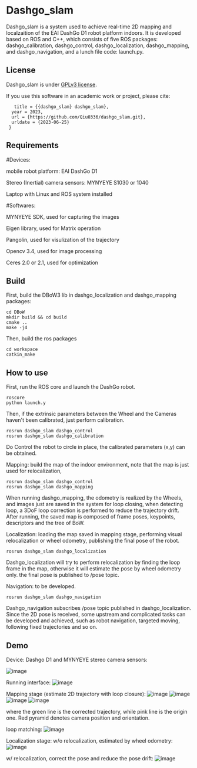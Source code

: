 

Dashgo_slam
===============

Dashgo_slam is a system used to achieve real-time 2D mapping and localzaition of the EAI DashGo D1 robot platform indoors. It is developed based on ROS and C++, which consists of five ROS packages: dashgo_calibration, dashgo_control, dashgo_localization, dashgo_mapping, and dashgo_navigation, and a lunch file code: launch.py.

## License

Dashgo_slam is under [GPLv3 license](https://github.com/Qiu0336/dashgo_slam/blob/main/LICENSE).

If you use this software in an academic work or project, please cite:
```@online{dashgo_slam, author = {Junyin Qiu}, 
   title = {{dashgo_slam} dashgo_slam}, 
  year = 2023, 
  url = {https://github.com/Qiu0336/dashgo_slam.git}, 
  urldate = {2023-06-25} 
 }
```

## Requirements

#Devices:

mobile robot platform: EAI DashGo D1

Stereo (Inertial) camera sensors: MYNYEYE S1030 or 1040

Laptop with Linux and ROS system installed

#Softwares:

MYNYEYE SDK, used for capturing the images

Eigen library, used for Matrix operation

Pangolin, used for visulization of the trajectory

Opencv 3.4, used for image processing

Ceres 2.0 or 2.1, used for optimization

## Build

First, build the DBoW3 lib in dashgo_localization and dashgo_mapping packages:
```
cd DBoW
mkdir build && cd build
cmake ..
make -j4
```

Then, build the ros packages
```
cd workspace
catkin_make
```

## How to use

First, run the ROS core and launch the DashGo robot.
```
roscore
python launch.y
```

Then, if the extrinsic parameters between the Wheel and the Cameras haven't been calibrated, just perform calibration.
```
rosrun dashgo_slam dashgo_control
rosrun dashgo_slam dashgo_calibration
```
Do Control the robot to circle in place, the calibrated parameters (x,y) can be obtained.


Mapping: build the map of the indoor environment, note that the map is just used for relocalization, 
```
rosrun dashgo_slam dashgo_control
rosrun dashgo_slam dashgo_mapping
```
When running dashgo_mapping, the odometry is realized by the Wheels, and images just are saved in the system for loop closing, when detecting loop, a 3DoF loop correction is performed to reduce the trajectory drift. After running, the saved map is composed of frame poses, keypoints, descriptors and the tree of BoW.

Localization: loading the map saved in mapping stage, performing visual relocalization or wheel odometry, publishing the final pose of the robot.
```
rosrun dashgo_slam dashgo_localization
```
Dashgo_localization will try to perform relocalization by finding the loop frame in the map, otherwise it will estimate the pose by wheel odometry only. the final pose is published to /pose topic.

Navigation: to be developed. 
```
rosrun dashgo_slam dashgo_navigation
```
Dashgo_navigation subscribes /pose topic published in dashgo_localization. Since the 2D pose is received, some upstream and complicated tasks can be developed and achieved, such as robot navigation, targeted moving, following fixed trajectories and so on.


## Demo

Device: Dashgo D1 and MYNYEYE stereo camera  sensors:

![image](https://github.com/Qiu0336/dashgo_slam/blob/main/demo/device.png)

 Running interface:
![image](https://github.com/Qiu0336/dashgo_slam/blob/main/demo/interface.png)

Mapping stage (estimate 2D trajectory with loop closure):
![image](https://github.com/Qiu0336/dashgo_slam/blob/main/demo/result0.png)
![image](https://github.com/Qiu0336/dashgo_slam/blob/main/demo/result1.png)
![image](https://github.com/Qiu0336/dashgo_slam/blob/main/demo/result2.png)
![image](https://github.com/Qiu0336/dashgo_slam/blob/main/demo/result3.png)

where the green line is the corrected trajectory, while pink line is the origin one.
Red pyramid denotes camera position and orientation.

loop matching:
![image](https://github.com/Qiu0336/dashgo_slam/blob/main/demo/loop_matching.png)

Localization stage:
w/o relocalization, estimated by wheel odometry:
![image](https://github.com/Qiu0336/dashgo_slam/blob/main/demo/w_o_relo.png)

w/ relocalization, correct the pose and reduce the pose drift:
![image](https://github.com/Qiu0336/dashgo_slam/blob/main/demo/w_relo.png)



